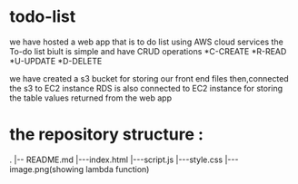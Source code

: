 # todo-list
we have hosted a web app that is to do list using AWS cloud services
the To-do list biult is simple and have CRUD operations 
*C-CREATE
*R-READ
*U-UPDATE
*D-DELETE


we have created a s3 bucket for storing our front end files
then,connected the s3 to EC2 instance 
RDS is also connected to EC2 instance for storing the table values returned from the web app



# the repository structure :
.
|-- README.md
|---index.html
|---script.js
|---style.css
|---image.png(showing lambda function)
